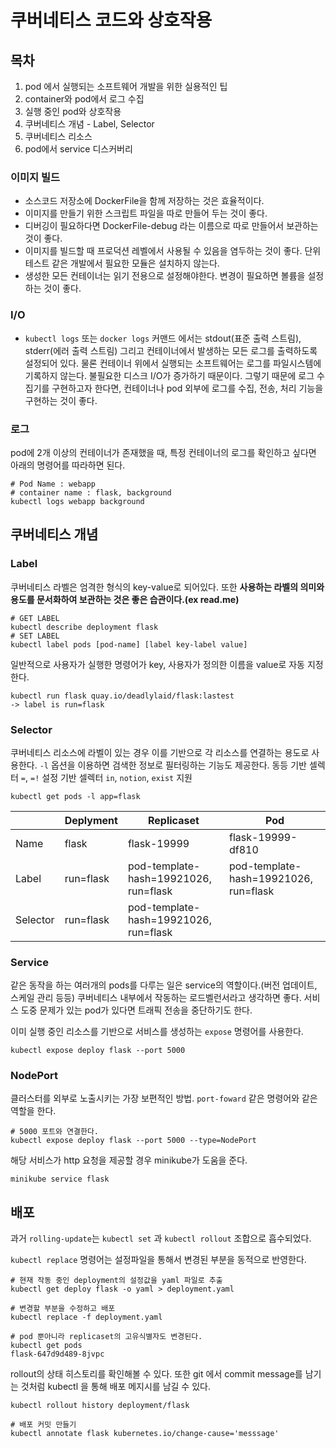 # 쿠버네티스 코드와 상호작용

## 목차

1. pod 에서 실행되는 소프트웨어 개발을 위한 실용적인 팁
2. container와 pod에서 로그 수집
3. 실행 중인 pod와 상호작용
4. 쿠버네티스 개념 - Label, Selector
5. 쿠버네티스 리소스
6. pod에서 service 디스커버리



### 이미지 빌드

- 소스코드 저장소에 DockerFile을 함께 저장하는 것은 효율적이다.
- 이미지를 만들기 위한 스크립트 파일을 따로 만들어 두는 것이 좋다.
- 디버깅이 필요하다면 DockerFile-debug 라는 이름으로 따로 만들어서 보관하는 것이 좋다.
- 이미지를 빌드할 때 프로덕션 레벨에서 사용될 수 있음을 염두하는 것이 좋다. 단위 테스트 같은 개발에서 필요한 모듈은 설치하지 않는다.
- 생성한 모든 컨테이너는 읽기 전용으로 설정해야한다. 변경이 필요하면 볼륨을 설정하는 것이 좋다.

###  I/O

- `kubectl logs` 또는 `docker logs` 커맨드 에서는 stdout(표준 출력 스트림), stderr(에러 출력 스트림) 그리고 컨테이너에서 발생하는 모든 로그를 출력하도록 설정되어 있다. 물론 컨테이너 위에서 실행되는 소프트웨어는 로그를 파일시스템에 기록하지 않는다. 불필요한 디스크 I/O가 증가하기 때문이다. 그렇기 때문에 로그 수집기를 구현하고자 한다면, 컨테이너나 pod 외부에 로그를 수집, 전송, 처리 기능을 구현하는 것이 좋다.

### 로그

pod에 2개 이상의 컨테이너가 존재했을 때, 특정 컨테이너의 로그를 확인하고 싶다면 아래의 명령어를 따라하면 된다.

```
# Pod Name : webapp
# container name : flask, background
kubectl logs webapp background
```



## 쿠버네티스 개념

### Label

쿠버네티스 라벨은 엄격한 형식의 key-value로 되어있다. 또한 **사용하는 라벨의 의미와 용도를 문서화하여 보관하는 것은 좋은 습관이다.(ex read.me)** 

```
# GET LABEL
kubectl describe deployment flask
# SET LABEL
kubectl label pods [pod-name] [label key-label value]
```

일반적으로 사용자가 실행한 명령어가 key, 사용자가 정의한 이름을 value로 자동 지정한다.

```
kubectl run flask quay.io/deadlylaid/flask:lastest
-> label is run=flask
```



### Selector

쿠버네티스 리소스에 라벨이 있는 경우 이를 기반으로 각 리소스를 연결하는 용도로 사용한다. `-l` 옵션을 이용하면 검색한 정보로 필터링하는 기능도 제공한다. 동등 기반 셀렉터 `=`, `=!` 설정 기반 셀렉터 `in`, `notion`, `exist` 지원

```
kubectl get pods -l app=flask
```



|          | Deplyment | Replicaset                            | Pod                                   |
| -------- | --------- | ------------------------------------- | ------------------------------------- |
| Name     | flask     | flask-19999                           | flask-19999-df810                     |
| Label    | run=flask | pod-template-hash=19921026, run=flask | pod-template-hash=19921026, run=flask |
| Selector | run=flask | pod-template-hash=19921026, run=flask |                                       |



### Service

같은 동작을 하는 여러개의 pods를 다루는 일은 service의 역할이다.(버전 업데이트, 스케일 관리 등등)  쿠버네티스 내부에서 작동하는 로드벨런서라고 생각하면 좋다. 서비스 도중 문제가 있는 pod가 있다면 트래픽 전송을 중단하기도 한다.

이미 실행 중인 리소스를 기반으로 서비스를 생성하는 `expose` 명령어를 사용한다.

```
kubectl expose deploy flask --port 5000
```



### NodePort

클러스터를 외부로 노출시키는 가장 보편적인 방법. `port-foward` 같은 명령어와 같은 역할을 한다.

```
# 5000 포트와 연결한다.
kubectl expose deploy flask --port 5000 --type=NodePort
```

해당 서비스가 http 요청을 제공할 경우 minikube가 도움을 준다.

```
minikube service flask
```



## 배포

과거 `rolling-update`는 `kubectl set` 과 `kubectl rollout` 조합으로 흡수되었다.

`kubectl replace` 명령어는 설정파일을 통해서 변경된 부분을 동적으로 반영한다.

```
# 현재 작동 중인 deployment의 설정값을 yaml 파일로 추출
kubectl get deploy flask -o yaml > deployment.yaml

# 변경할 부분을 수정하고 배포
kubectl replace -f deployment.yaml

# pod 뿐아니라 replicaset의 고유식별자도 변경된다.
kubectl get pods 
flask-647d9d489-8jvpc
```



rollout의 상태 히스토리를 확인해볼 수 있다. 또한 git 에서 commit message를 남기는 것처럼 kubectl 을 통해 배포 메지시를 남길 수 있다.

```
kubectl rollout history deployment/flask

# 배포 커밋 만들기
kubectl annotate flask kubernetes.io/change-cause='messsage'
```

